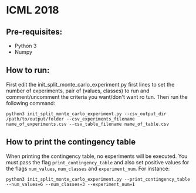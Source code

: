 # ICML 2018

## Pre-requisites:
- Python 3
- Numpy

## How to run:
First edit the init_split_monte_carlo_experiment.py first lines to set the number of experiments, pair of (values, classes) to run and comment/uncomment the criteria you want/don't want ro tun. Then run the following command:

```python3 init_split_monte_carlo_experiment.py --csv_output_dir /path/to/output/folder --csv_experiments_filename name_of_experiments.csv --csv_table_filename name_of_table.csv```

## How to print the contingency table
When printing the contingency table, no experiments will be executed. You must pass the flag `print_contingency_table` and also set positive values for the flags `num_values`, `num_classes` and `experiment_num`. For instance:

```python3 init_split_monte_carlo_experiment.py --print_contingency_table --num_values=6 --num_classes=3 --experiment_num=1```
